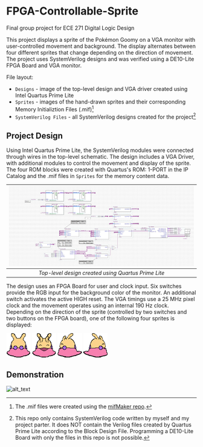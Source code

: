 # FPGA-Controllable-Sprite
Final group project for ECE 271 Digital Logic Design

This project displays a sprite of the Pokémon Goomy on a VGA monitor with user-controlled movement and background. The display alternates between four different sprites that change depending on the direction
of movement. The project uses SystemVerilog designs and was verified using a DE10-Lite FPGA Board and VGA monitor.

File layout:
* `Designs` - image of the top-level design and VGA driver created using Intel Quartus Prime Lite
* `Sprites` - images of the hand-drawn sprites and their corresponding Memory Initializtion Files (.mif)[^1]
* `SystemVerilog Files` - all SystemVerilog designs created for the project[^2]

## Project Design
Using Intel Quartus Prime Lite, the SystemVerilog modules were connected through wires in the top-level schematic. The design includes a VGA Driver, with additional modules to control the movement and display
of the sprite. The four ROM blocks were created with Quartus's ROM: 1-PORT in the IP Catalog and the .mif files in `Sprites` for the memory content data.

| ![alt text](https://github.com/lyxxng/FPGA-Controllable-Sprite/blob/main/Designs/quartus_design.jpg "Top-level design for project") | 
|:--:| 
| *Top-level design created using Quartus Prime Lite* |

The design uses an FPGA Board for user and clock input. Six switches provide the RGB input for the background color of the monitor. An additional switch activates the active HIGH reset. The VGA timings use a 25 
MHz pixel clock and the movement operates using an internal 190 Hz clock. Depending on the direction of the sprite (controlled by two switches and two buttons on the FPGA board), one of the following four 
sprites is displayed:

![alt text](https://github.com/lyxxng/FPGA-Controllable-Sprite/blob/main/Sprites/goomy_back.png "Goomy facing backwards")
![alt text](https://github.com/lyxxng/FPGA-Controllable-Sprite/blob/main/Sprites/goomy_front.png "Goomy facing forwards")
![alt text](https://github.com/lyxxng/FPGA-Controllable-Sprite/blob/main/Sprites/goomy_left.png "Goomy facing left")
![alt text](https://github.com/lyxxng/FPGA-Controllable-Sprite/blob/main/Sprites/goomy_right.png "Goomy facing right")

## Demonstration
![alt_text](https://github.com/lyxxng/FPGA-Controllable-Sprite/blob/main/vga_demonstration.gif "Video of sprite movement on a VGA monitor")

[^1]: The .mif files were created using the [mifMaker repo](https://github.com/p-bodson/mifMaker).
[^2]: This repo only contains SystemVerilog code written by myself and my project parter. It does NOT contain the Verilog files created by Quartus Prime Lite according to the Block Design File. Programming
a DE10-Lite Board with only the files in this repo is not possible.
